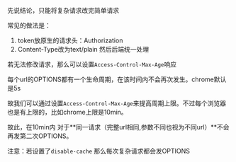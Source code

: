 先说结论，只能将复杂请求改完简单请求

常见的做法是：
1. token放原生的请求头：Authorization 
2. Content-Type改为text/plain 然后后端统一处理


若无法修改请求，那么可以设置`Access-Control-Max-Age`响应

每个url的OPTIONS都有一个生命周期，在该时间内不会再次发生。chrome默认是5s

故我们可以通过设置`Access-Control-Max-Age`来提高周期上限。不过每个浏览器也是有上限的，比如chrome上限是10min。

故此，在10min内 对于**同一请求（完整url相同,参数不同也视为不同url）**不会再发第二次OPTIONS。

注意：若设置了`disable-cache` 那么每次复杂请求都会发OPTIONS

